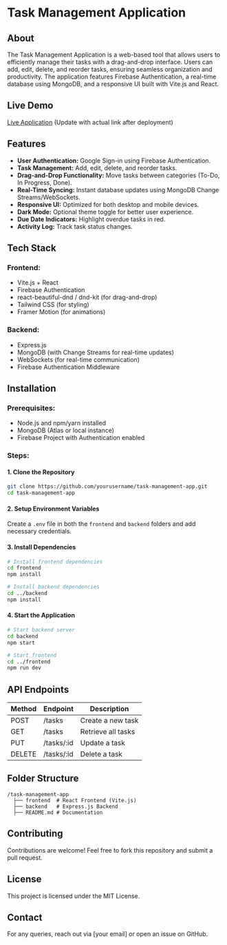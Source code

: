 # Task Management Application

## About
The Task Management Application is a web-based tool that allows users to efficiently manage their tasks with a drag-and-drop interface. Users can add, edit, delete, and reorder tasks, ensuring seamless organization and productivity. The application features Firebase Authentication, a real-time database using MongoDB, and a responsive UI built with Vite.js and React.

## Live Demo
[Live Application](#) (Update with actual link after deployment)

## Features
- **User Authentication:** Google Sign-in using Firebase Authentication.
- **Task Management:** Add, edit, delete, and reorder tasks.
- **Drag-and-Drop Functionality:** Move tasks between categories (To-Do, In Progress, Done).
- **Real-Time Syncing:** Instant database updates using MongoDB Change Streams/WebSockets.
- **Responsive UI:** Optimized for both desktop and mobile devices.
- **Dark Mode:** Optional theme toggle for better user experience.
- **Due Date Indicators:** Highlight overdue tasks in red.
- **Activity Log:** Track task status changes.

## Tech Stack
### Frontend:
- Vite.js + React
- Firebase Authentication
- react-beautiful-dnd / dnd-kit (for drag-and-drop)
- Tailwind CSS (for styling)
- Framer Motion (for animations)

### Backend:
- Express.js
- MongoDB (with Change Streams for real-time updates)
- WebSockets (for real-time communication)
- Firebase Authentication Middleware

## Installation
### Prerequisites:
- Node.js and npm/yarn installed
- MongoDB (Atlas or local instance)
- Firebase Project with Authentication enabled

### Steps:
#### 1. Clone the Repository
```sh
git clone https://github.com/yourusername/task-management-app.git
cd task-management-app
```
#### 2. Setup Environment Variables
Create a `.env` file in both the `frontend` and `backend` folders and add necessary credentials.

#### 3. Install Dependencies
```sh
# Install frontend dependencies
cd frontend
npm install

# Install backend dependencies
cd ../backend
npm install
```

#### 4. Start the Application
```sh
# Start backend server
cd backend
npm start

# Start frontend
cd ../frontend
npm run dev
```

## API Endpoints
| Method | Endpoint | Description |
|--------|---------|-------------|
| POST   | /tasks  | Create a new task |
| GET    | /tasks  | Retrieve all tasks |
| PUT    | /tasks/:id | Update a task |
| DELETE | /tasks/:id | Delete a task |

## Folder Structure
```
/task-management-app
  ├── frontend  # React Frontend (Vite.js)
  ├── backend   # Express.js Backend
  ├── README.md # Documentation
```

## Contributing
Contributions are welcome! Feel free to fork this repository and submit a pull request.

## License
This project is licensed under the MIT License.

## Contact
For any queries, reach out via [your email] or open an issue on GitHub.

